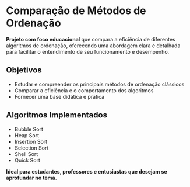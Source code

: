 <!DOCTYPE html>
<html lang="pt-BR">
<head>
  <meta charset="UTF-8">
</head>
<body>
  <h1>Comparação de Métodos de Ordenação</h1>
  <p><strong>Projeto com foco educacional</strong> que compara a eficiência de diferentes algoritmos de ordenação, oferecendo uma abordagem clara e detalhada para facilitar o entendimento de seu funcionamento e desempenho.</p>

  <h2>Objetivos</h2>
  <ul>
    <li>Estudar e compreender os principais métodos de ordenação clássicos</li>
    <li>Comparar a eficiência e o comportamento dos algoritmos</li>
    <li>Fornecer uma base didática e prática</li>
  </ul>

  <h2>Algoritmos Implementados</h2>
  <ul>
    <li>Bubble Sort</li>
    <li>Heap Sort</li>
    <li>Insertion Sort</li>
    <li>Selection Sort</li>
    <li>Shell Sort</li>
    <li>Quick Sort</li>
  </ul>

  <p><strong>Ideal para estudantes, professores e entusiastas que desejam se aprofundar no tema.</strong></p>
</body>
</html>
